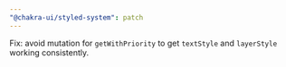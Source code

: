 ```yaml
---
"@chakra-ui/styled-system": patch
---
```


Fix: avoid mutation for `getWithPriority` to get `textStyle` and `layerStyle`
working consistently.
